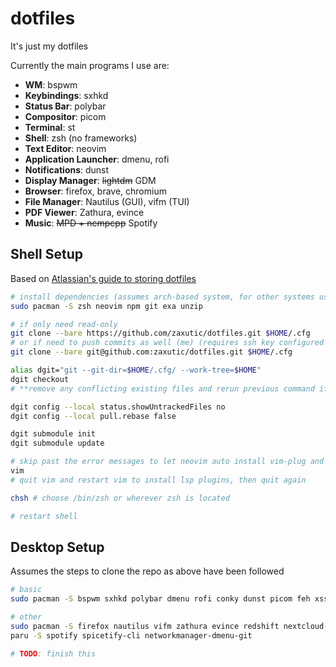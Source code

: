 # dotfiles

It's just my dotfiles

Currently the main programs I use are:

- **WM**: bspwm
- **Keybindings**: sxhkd
- **Status Bar**: polybar
- **Compositor**: picom
- **Terminal**: st
- **Shell**: zsh (no frameworks)
- **Text Editor**: neovim
- **Application Launcher**: dmenu, rofi
- **Notifications**: dunst
- **Display Manager**: ~~lightdm~~ GDM
- **Browser**: firefox, brave, chromium
- **File Manager**: Nautilus (GUI), vifm (TUI)
- **PDF Viewer**: Zathura, evince
- **Music**: ~~MPD + ncmpcpp~~ Spotify

## Shell Setup

Based on [Atlassian's guide to storing dotfiles](https://www.atlassian.com/git/tutorials/dotfiles)

<!-- treesitter won't highlight with just sh :( -->

```bash
# install dependencies (assumes arch-based system, for other systems use the relevant package manager)
sudo pacman -S zsh neovim npm git exa unzip

# if only need read-only
git clone --bare https://github.com/zaxutic/dotfiles.git $HOME/.cfg
# or if need to push commits as well (me) (requires ssh key configured with github)
git clone --bare git@github.com:zaxutic/dotfiles.git $HOME/.cfg

alias dgit="git --git-dir=$HOME/.cfg/ --work-tree=$HOME"
dgit checkout
# **remove any conflicting existing files and rerun previous command if necessary**

dgit config --local status.showUntrackedFiles no
dgit config --local pull.rebase false

dgit submodule init
dgit submodule update

# skip past the error messages to let neovim auto install vim-plug and plugins
vim
# quit vim and restart vim to install lsp plugins, then quit again

chsh # choose /bin/zsh or wherever zsh is located

# restart shell
```

## Desktop Setup

Assumes the steps to clone the repo as above have been followed

```bash
# basic
sudo pacman -S bspwm sxhkd polybar dmenu rofi conky dunst picom feh xss-lock ttc-iosevka rofi-emoji

# other
sudo pacman -S firefox nautilus vifm zathura evince redshift nextcloud-client flameshot clipmenu deepin-calculator thunderbird kdeconnect
paru -S spotify spicetify-cli networkmanager-dmenu-git

# TODO: finish this
```
